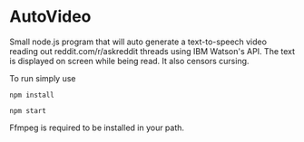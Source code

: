 # AutoVideo

Small node.js program that will auto generate a text-to-speech video reading out reddit.com/r/askreddit threads using IBM Watson's API. The text is displayed on screen while being read. It also censors cursing.

To run simply use

```npm install```

```npm start```

Ffmpeg is required to be installed in your path.
